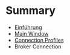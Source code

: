 # Summary

* [Einführung](README.md)
* [Main Window](main_window.md)
* [Connection Profiles](connection_profiles.md)
* Broker Connection

